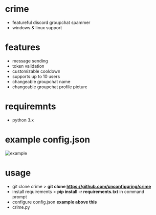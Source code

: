 # crime 
- featureful discord groupchat spammer
- windows & linux support

# features 
- message sending
- token validation
- customizable cooldown
- supports up to 10 users
- changeable groupchat name
- changeable groupchat profile picture

# requiremnts 
- python 3.x

# example config.json
![example]([https://files.offshore.cat/iYXr9Jhy.gif](https://files.offshore.cat/2riw4scu.mp4))

# usage
- git clone crime > **git clone https://github.com/unconfiguring/crime**
- install requirements > **pip install -r requirements.txt** in command prompt
- configure config.json **example above this**
- crime.py

